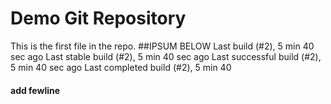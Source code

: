 # Demo Git Repository

This is the first file in the repo.
##IPSUM BELOW
Last build (#2), 5 min 40 sec ago
Last stable build (#2), 5 min 40 sec ago
Last successful build (#2), 5 min 40 sec ago
Last completed build (#2), 5 min 40 

#### add fewline
